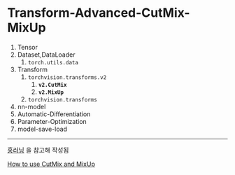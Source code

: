 # Transform-Advanced-CutMix-MixUp

1. Tensor  
2. Dataset,DataLoader  
   1. `torch.utils.data`
3. Transform
   1. `torchvision.transforms.v2`
      1. **`v2.CutMix`**
      2. **`v2.MixUp`**
   2. `torchvision.transforms`
4. nn-model  
5. Automatic-Differentiation  
6. Parameter-Optimization  
7. model-save-load  
---

[홍러닝](hhttps://hongl.tistory.com/223) 을 참고해 작성됨

[How to use CutMix and MixUp](https://pytorch.org/vision/stable/auto_examples/transforms/plot_cutmix_mixup.html#sphx-glr-auto-examples-transforms-plot-cutmix-mixup-py)
